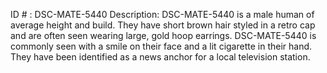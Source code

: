 ID # : DSC-MATE-5440
Description: DSC-MATE-5440 is a male human of average height and build. They have short brown hair styled in a retro cap and are often seen wearing large, gold hoop earrings. DSC-MATE-5440 is commonly seen with a smile on their face and a lit cigarette in their hand. They have been identified as a news anchor for a local television station.